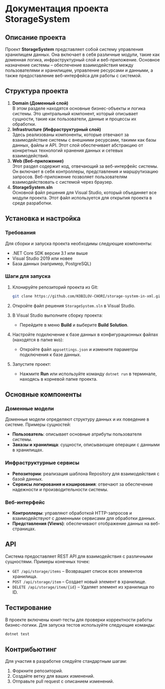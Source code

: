 
# Документация проекта StorageSystem

## Описание проекта
Проект **StorageSystem** представляет собой систему управления хранилищем данных. Она включает в себя различные модули, такие как доменная логика, инфраструктурный слой и веб-приложение. Основное назначение системы – обеспечение взаимодействия между пользователями и хранилищем, управление ресурсами и данными, а также предоставление веб-интерфейса для работы с системой.

## Структура проекта
1. **Domain (Доменный слой)**  
   В этом разделе находятся основные бизнес-объекты и логика системы. Это центральный компонент, который описывает сущности, такие как пользователи, данные и процессы их обработки.
2. **Infrastructure (Инфраструктурный слой)**  
   Здесь реализованы компоненты, которые отвечают за взаимодействие системы с внешними ресурсами, такими как базы данных, файлы и API. Этот слой обеспечивает абстракцию от конкретных технологий хранения данных и сетевых взаимодействий.
3. **Web (Веб-приложение)**  
   Этот раздел содержит код, отвечающий за веб-интерфейс системы. Он включает в себя контроллеры, представления и маршрутизацию запросов. Веб-приложение позволяет пользователям взаимодействовать с системой через браузер.
4. **StorageSystem.sln**  
   Основной файл решения для Visual Studio, который объединяет все модули проекта. Этот файл используется для открытия проекта в среде разработки.

## Установка и настройка

### Требования
Для сборки и запуска проекта необходимы следующие компоненты:
- .NET Core SDK версии 3.1 или выше
- Visual Studio 2019 или новее
- База данных (например, PostgreSQL)

### Шаги для запуска
1. Клонируйте репозиторий проекта из Git:
   ```bash
   git clone https://github.com/KOBILOV-CHORI/storage-system-in-xml.git
   ```

2. Откройте файл решения `StorageSystem.sln` в Visual Studio.

3. В Visual Studio выполните сборку проекта:
   - Перейдите в меню **Build** и выберите **Build Solution**.

4. Настройте подключение к базе данных в конфигурационных файлах (находятся в папке `Web`):
   - Откройте файл `appsettings.json` и измените параметры подключения к базе данных.

5. Запустите проект:
   - Нажмите **Run** или используйте команду `dotnet run` в терминале, находясь в корневой папке проекта.

## Основные компоненты

### Доменные модели
Доменные модели определяют структуру данных и их поведение в системе. Примеры сущностей:
- **Пользователь**: описывает основные атрибуты пользователя системы.
- **Заказы и хранилища**: сущности, описывающие операции с данными в хранилищах.

### Инфраструктурные сервисы
- **Репозитории**: реализация шаблона Repository для взаимодействия с базой данных.
- **Сервисы логирования и кэширования**: отвечают за обеспечение надежности и производительности системы.

### Веб-интерфейс
- **Контроллеры**: управляют обработкой HTTP-запросов и взаимодействуют с доменными сервисами для обработки данных.
- **Представления (Views)**: обеспечивают отображение данных на веб-страницах.

## API

Система предоставляет REST API для взаимодействия с различными сущностями. Примеры конечных точек:
- `GET /api/storage/items` – Возвращает список всех элементов хранилища.
- `POST /api/storage/item` – Создает новый элемент в хранилище.
- `DELETE /api/storage/item/{id}` – Удаляет элемент из хранилища по ID.

## Тестирование
В проекте включены юнит-тесты для проверки корректности работы бизнес-логики. Для запуска тестов используйте следующие команды:
```bash
dotnet test
```

## Контрибьютинг
Для участия в разработке следуйте стандартным шагам:
1. Форкните репозиторий.
2. Создайте ветку для ваших изменений.
3. Отправьте pull request с описанием изменений.

